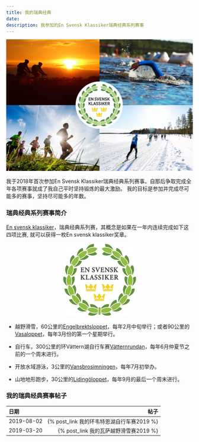 ```yaml
---
title: 我的瑞典经典
date: 
description: 我参加的En Svensk Klassiker瑞典经典系列赛事
---
```


<p align="center">
  <img src="/images/我的瓦萨越野滑雪赛2019/6.EnSven.2.webp" >
</p>

我于2018年首次参加En Svensk Klassiker瑞典经典系列赛事。自那后争取完成全年各项赛事就成了我自己平时坚持锻炼的最大激励。
我的目标是参加并完成尽可能多的赛事，坚持尽可能多的年数。

### 瑞典经典系列赛事简介

[En svensk klassiker](https://ensvenskklassiker.se/)，瑞典经典系列赛，其概念是如果在一年内连续完成如下这四项比赛, 就可以获得一枚En svensk klassiker奖章。

<p align="center">
  <img src="/images/我的瓦萨越野滑雪赛2019/5.EnSven.webp" >
</p>

* 越野滑雪，60公里的[Engelbrektsloppet](https://www.engelbrektsloppet.se/)，每年2月中旬举行；或者90公里的[Vasaloppet](https://www.vasaloppet.se/)，每年3月份的第一个星期举行。

* 自行车，300公里的环Vättern湖自行车赛[Vätternrundan](https://vatternrundan.se/sv/)，每年6月仲夏节之前的一个周末进行。

* 开放水域游泳，3公里的[Vansbrosimningen](http://vansbrosimningen.se/)，每年7月初举办。

* 山地地形跑步，30公里的[Lidingöloppet](https://lidingoloppet.se/)，每年9月的最后一个周末进行。

### 我的瑞典经典赛事帖子
| 日期 | 帖子 |
| :------ | ------: |
| 2019-08-02 | {% post_link 我的环韦特恩湖自行车赛2019 %} |
| 2019-03-20 | {% post_link 我的瓦萨越野滑雪赛2019 %} |
